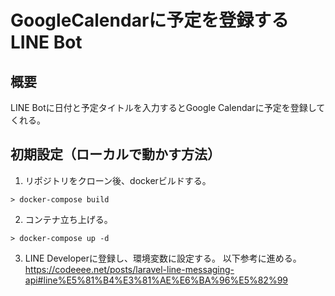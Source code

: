 # GoogleCalendarに予定を登録するLINE Bot

## 概要
LINE Botに日付と予定タイトルを入力するとGoogle Calendarに予定を登録してくれる。

## 初期設定（ローカルで動かす方法）
1. リポジトリをクローン後、dockerビルドする。
```
> docker-compose build
```

2. コンテナ立ち上げる。
```
> docker-compose up -d
```

3. LINE Developerに登録し、環境変数に設定する。
以下参考に進める。
https://codeeee.net/posts/laravel-line-messaging-api#line%E5%81%B4%E3%81%AE%E6%BA%96%E5%82%99

